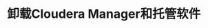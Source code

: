 卸载Cloudera Manager和托管软件
================================================================================

